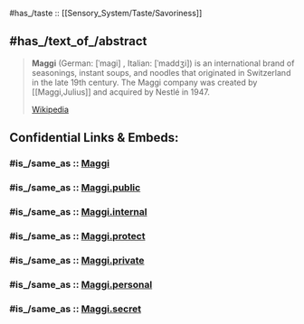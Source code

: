 
#has_/taste :: [[Sensory_System/Taste/Savoriness]] 
## #has_/text_of_/abstract 

> **Maggi** (German: [ˈmaɡi] , Italian: [ˈmaddʒi]) is an international brand of seasonings, 
> instant soups, and noodles that originated in Switzerland in the late 19th century. 
> The Maggi company was created by [[Maggi,Julius]] and acquired by Nestlé in 1947.
>
> [Wikipedia](https://en.wikipedia.org/wiki/Maggi) 


## Confidential Links & Embeds: 

### #is_/same_as :: [Maggi](/_Standards/bio/Medicine/Anatomy/Nervous_System/Maggi.md) 

### #is_/same_as :: [Maggi.public](/_public/bio/Medicine/Anatomy/Nervous_System/Maggi.public.md) 

### #is_/same_as :: [Maggi.internal](/_internal/bio/Medicine/Anatomy/Nervous_System/Maggi.internal.md) 

### #is_/same_as :: [Maggi.protect](/_protect/bio/Medicine/Anatomy/Nervous_System/Maggi.protect.md) 

### #is_/same_as :: [Maggi.private](/_private/bio/Medicine/Anatomy/Nervous_System/Maggi.private.md) 

### #is_/same_as :: [Maggi.personal](/_personal/bio/Medicine/Anatomy/Nervous_System/Maggi.personal.md) 

### #is_/same_as :: [Maggi.secret](/_secret/bio/Medicine/Anatomy/Nervous_System/Maggi.secret.md)

